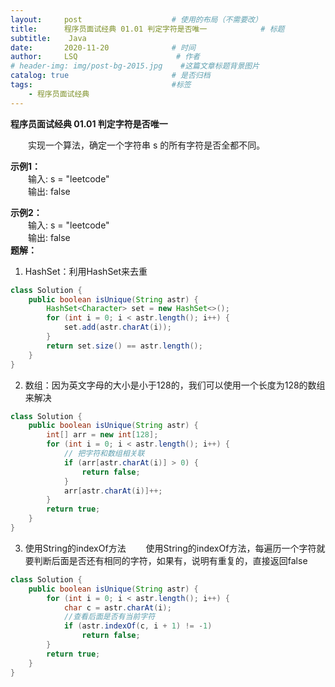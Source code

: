 ```yaml
---
layout:     post                    # 使用的布局（不需要改）
title:      程序员面试经典 01.01 判定字符是否唯一            # 标题 
subtitle:    Java
date:       2020-11-20              # 时间
author:     LSQ                      # 作者
# header-img: img/post-bg-2015.jpg    #这篇文章标题背景图片
catalog: true                       # 是否归档
tags:                               #标签
    - 程序员面试经典
---
```



**程序员面试经典 01.01 判定字符是否唯一**  
  
&emsp;&emsp;实现一个算法，确定一个字符串 s 的所有字符是否全都不同。  

**示例1：**  
&emsp;&emsp;输入: s = "leetcode"  
&emsp;&emsp;输出: false  

**示例2：**  
&emsp;&emsp;输入: s = "leetcode"  
&emsp;&emsp;输出: false  
**题解：**  
1. HashSet：利用HashSet来去重

```java
class Solution {
    public boolean isUnique(String astr) {
        HashSet<Character> set = new HashSet<>();
        for (int i = 0; i < astr.length(); i++) {
            set.add(astr.charAt(i));
        }
        return set.size() == astr.length();
    }
}
```

2. 数组：因为英文字母的大小是小于128的，我们可以使用一个长度为128的数组来解决  
```java
class Solution {
    public boolean isUnique(String astr) {
        int[] arr = new int[128];
        for (int i = 0; i < astr.length(); i++) {
            // 把字符和数组相关联
            if (arr[astr.charAt(i)] > 0) {
                return false;
            }
            arr[astr.charAt(i)]++;
        }
        return true;
    }
} 
```


3. 使用String的indexOf方法 
&emsp;&emsp;使用String的indexOf方法，每遍历一个字符就要判断后面是否还有相同的字符，如果有，说明有重复的，直接返回false

```java
class Solution {
    public boolean isUnique(String astr) {
        for (int i = 0; i < astr.length(); i++) {
            char c = astr.charAt(i);
            //查看后面是否有当前字符
            if (astr.indexOf(c, i + 1) != -1)
                return false;
        }
        return true;
    }
} 

```





